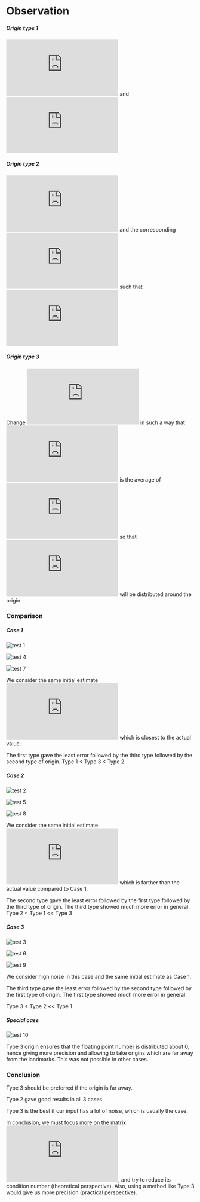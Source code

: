 # Observation

##### Origin type 1
![equation](https://latex.codecogs.com/gif.latex?%5Chat%7BX%7D%280%29%3D%20id) and  ![equation](https://latex.codecogs.com/gif.latex?%5Cxi%5E%5Ccirc%3D%5Chat%7B%5Cxi%7D%280%29)

##### Origin type 2
![equation](https://latex.codecogs.com/gif.latex?%5Cxi%5E%5Ccirc%3D%28I_4%2C%200%29) and the corresponding ![](https://latex.codecogs.com/gif.latex?%5Chat%7BX%7D%280%29) such that ![](https://latex.codecogs.com/gif.latex?%5Cphi%28%5Chat%7BX%7D%280%29%2C%5Cxi%5E%5Ccirc%29%3D%5Chat%7B%5Cxi%7D%280%29)

##### Origin type 3
Change ![](https://latex.codecogs.com/gif.latex?C%5E%5Ccirc) in such a way that ![](https://latex.codecogs.com/gif.latex?x_%7BP%5E%5Ccirc%7D) is the average of ![](https://latex.codecogs.com/gif.latex?p%5E%5Ccirc_i)  so that ![](https://latex.codecogs.com/gif.latex?y_i%5E%5Ccirc) will be distributed around the origin

### Comparison

##### Case 1
![test 1](https://github.com/HiyaGada/SLAM_internship/blob/main/Test%20photos/test1%20(first%20type).png)

![test 4](https://github.com/HiyaGada/SLAM_internship/blob/main/Test%20photos/test4%20(second%20type).png)

![test 7](https://github.com/HiyaGada/SLAM_internship/blob/main/Test%20photos/test7%20(third%20type).png)

We consider the same initial estimate ![](https://latex.codecogs.com/gif.latex?%5Chat%7B%5Cxi%7D%280%29) which is closest to the actual value. 

The first type gave the least error followed by the third type followed by the second type of origin. 
Type 1 < Type 3 < Type 2

##### Case 2
![test 2](https://github.com/HiyaGada/SLAM_internship/blob/main/Test%20photos/test2%20(first%20type).png)

![test 5](https://github.com/HiyaGada/SLAM_internship/blob/main/Test%20photos/test5%20(second%20type).png)

![test 8](https://github.com/HiyaGada/SLAM_internship/blob/main/Test%20photos/test8%20(third%20type).png)

We consider the same initial estimate ![](https://latex.codecogs.com/gif.latex?%5Chat%7B%5Cxi%7D%280%29) which is farther than the actual value compared to Case 1.

The second type gave the least error followed by the first type followed by the third type of origin. The third type showed much more error in general.
Type 2 < Type 1 << Type 3




##### Case 3

![test 3](https://github.com/HiyaGada/SLAM_internship/blob/main/Test%20photos/test3%20(first%20type).png)

![test 6](https://github.com/HiyaGada/SLAM_internship/blob/main/Test%20photos/test6%20(second%20type).png)

![test 9](https://github.com/HiyaGada/SLAM_internship/blob/main/Test%20photos/test9%20(third%20type).png)

We consider high noise in this case and the same initial estimate as Case 1.

The third type gave the least error followed by the second type followed by the first type of origin. The first type showed much more error in general.

Type 3 < Type 2 << Type 1

##### Special case

![test 10](https://github.com/HiyaGada/SLAM_internship/blob/main/Test%20photos/test%2010%20special%20case.png)

Type 3 origin ensures that the floating point number is distributed about 0, hence giving more precision and allowing to take origins which are far away from the landmarks. This was not possible in other cases.

### Conclusion

Type 3 should be preferred if the origin is far away. 

Type 2 gave good results in all 3 cases. 

Type 3 is the best if our input has a lot of noise, which is usually the case.

In conclusion, we must focus more on the matrix ![](https://latex.codecogs.com/gif.latex?C%5E%5Ccirc), and try to reduce its condition number (theoretical perspective). Also, using a method like Type 3 would give us more precision (practical perspective).  

















